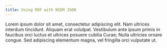 ```yaml
---
title: Using RDF with NIEM JSON
---
```


Lorem ipsum dolor sit amet, consectetur adipiscing elit. Nam ultrices interdum
tincidunt. Aliquam erat volutpat. Vestibulum ante ipsum primis in faucibus orci
luctus et ultrices posuere cubilia Curae; Nulla ultricies ornare congue. Sed
adipiscing elementum magna, vel fringilla orci vulputate ut.
